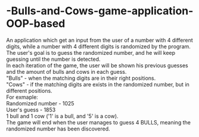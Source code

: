 # -Bulls-and-Cows-game-application-OOP-based
An application which get an input from the user of a number with 4 different digits, while a number with 4 different digits is randomized by the program.<br />
The user's goal is to guess the randomized number, and he will keep guessing until the number is detected.<br />
In each iteration of the game, the user will be shown his previous guesses and the amount of bulls and cows in each guess.<br />
"Bulls" - when the matching digits are in their right positions.<br />
"Cows" - if the matching digits are exists in the randomized number, but in different positions.<br />
For exmaple:<br />
Randomized number - 1025<br />
User's guess - 1853<br />
1 bull and 1 cow ('1' is a bull, and '5' is a cow).<br />
The game will end when the user manages to guess 4 BULLS, meaning the randomized number has been discovered.<br />



